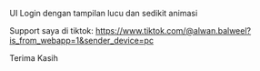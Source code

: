 UI Login dengan tampilan lucu dan sedikit animasi 

Support saya di tiktok: https://www.tiktok.com/@alwan.balweel?is_from_webapp=1&sender_device=pc

Terima Kasih 